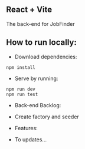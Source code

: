 ## React + Vite

The back-end for JobFinder

## How to run locally:

- Download dependencies:
```
npm install
```

- Serve by running:
```
npm run dev
npm run test
```

- Back-end Backlog:
 - Create factory and seeder

- Features:
 - To updates...
    
